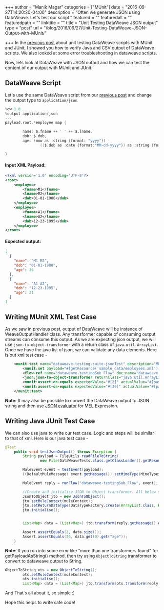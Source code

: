 +++
author = "Manik Magar"
categories = ["MUnit"]
date = "2016-09-27T14:20:20-04:00"
description = "Often we generate JSON using DataWeave. Let's test our script."
featured = ""
featuredalt = ""
featuredpath = ""
linktitle = ""
title = "Unit Testing DataWeave JSON output"
type = "post"
url = "/blog/2016/09/27/Unit-Testing-DataWeave-JSON-Output-with-MUnit/"

+++
In the [previous post](https://unittesters.com/blog/2016/07/20/Unit-Testing-Mule-DataWeave-Scripts-with-MUnit/) about unit testing DataWeave scripts with MUnit and JUnit, I showed you how to verify Java and CSV output of DataWeave scripts. We also looked at some error troubleshooting in dataweave scripts.

Now, lets look at DataWeave with JSON output and how we can test the content of our output with MUnit and JUnit.

## DataWeave Script

Let's use the same DataWeave script from our [previous post](https://unittesters.com/blog/2016/07/20/Unit-Testing-Mule-DataWeave-Scripts-with-MUnit/) and change the output type to `application/json`.

```scala
%dw 1.0
%output application/json
---
payload.root.*employee map {

		name: $.fname ++ ' ' ++ $.lname,
		dob: $.dob,
		age: (now as :string {format: "yyyy"}) -  
				(($.dob as :date {format:"MM-dd-yyyy"}) as :string {format:"yyyy"})

}
```

#### Input XML Payload:

```xml
<?xml version='1.0' encoding='UTF-8'?>
<root>
	<employee>
		<fname>M1</fname>
		<lname>M2</lname>
		<dob>01-01-1980</dob>
	</employee>
	<employee>
		<fname>A1</fname>
		<lname>A2</lname>
		<dob>12-23-1995</dob>
	</employee>
</root>
```

#### Expected output:

```json
[
  {
    "name": "M1 M2",
    "dob": "01-01-1980",
    "age": 36
  },
  {
    "name": "A1 A2",
    "dob": "12-23-1995",
    "age": 21
  }
]
```

## Writing MUnit XML Test Case

As we saw in previous post, output of DataWeave will be instance of WeaveOutputHandler class. Any transformer capable of consuming output streams can consume this output. As we are expecting json output, we will use `json-to-object-transformer` with a return class of `java.util.ArrayList`. Once we have the java list of json, we can validate any data elements. Here is out xml test case -

```xml
    <munit:test name="dataweave-testing-suite-jsonTest" description="MUnit Test">
        <munit:set payload="#[getResource('sample_data/employees.xml').asStream()]" mimeType="application/xml" doc:name="Set Message"/>
        <flow-ref name="dataweave-testingSub_Flow" doc:name="dataweave-testingSub_Flow"/>
        <json:json-to-object-transformer returnClass="java.util.ArrayList" doc:name="JSON to Object"/>
        <munit:assert-on-equals expectedValue="#[2]" actualValue="#[payload.size()]" doc:name="Assert Equals"/>
        <munit:assert-on-equals expectedValue="#[36]" actualValue="#[payload[0].age]" doc:name="Assert Equals"/>
    </munit:test>
```

**Note:** It may also be possible to convert the DataWeave output to JSON string and then use [JSON evaluator](https://docs.mulesoft.com/mule-user-guide/v/3.7/non-mel-expressions-configuration-reference#expression-evaluator-reference) for MEL Expression.

## Writing Java JUnit Test Case

We can also use java to write our test case. Logic and steps will be similar to that of xml. Here is our java test case -

```java
@Test
	public void testJsonOutput() throws Exception {
		String payload = FileUtils.readFileToString(
				new File(DataWeaveTests.class.getClassLoader().getResource("sample_data/employees.xml").getPath()));

		MuleEvent event = testEvent(payload);
		((DefaultMuleMessage) event.getMessage()).setMimeType(MimeTypes.APPLICATION_XML);

		MuleEvent reply = runFlow("dataweave-testingSub_Flow", event);

		//Create and initialise JSON to Object transformer. All below steps are required.
		JsonToObject jto = new JsonToObject();
		jto.setMuleContext(muleContext);
		jto.setReturnDataType(DataTypeFactory.create(ArrayList.class, HashMap.class));
		jto.initialise();


		List<Map> data = (List<Map>) jto.transform(reply.getMessage().getPayloadAsString(), reply);

		Assert.assertEquals(2, data.size());
		Assert.assertEquals(36, data.get(0).get("age"));
	}
```
**Note:** If you run into some error like "more than one transformers found" for getPayloadAsString() method, then try using  `ObjectToString` transformer to convert to dataweave output to String.

```java
ObjectToString ots = new ObjectToString();
		ots.setMuleContext(muleContext);
		ots.initialise();
		List<Map> data = (List<Map>) jto.transform(ots.transform(reply.getMessage().getPayload()), reply);
```

And That's all about it, so simple :)

Hope this helps to write safe code!
